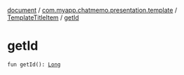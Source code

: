 [document](../../index.md) / [com.myapp.chatmemo.presentation.template](../index.md) / [TemplateTitleItem](index.md) / [getId](./get-id.md)

# getId

`fun getId(): `[`Long`](https://kotlinlang.org/api/latest/jvm/stdlib/kotlin/-long/index.html)